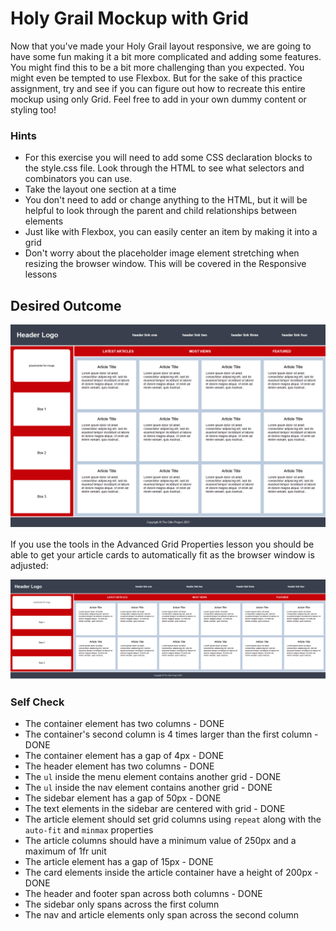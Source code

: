 # Holy Grail Mockup with Grid

Now that you've made your Holy Grail layout responsive, we are going to have some fun making it a bit more complicated and adding some features. You might find this to be a bit more challenging than you expected. You might even be tempted to use Flexbox. But for the sake of this practice assignment, try and see if you can figure out how to recreate this entire mockup using only Grid. Feel free to add in your own dummy content or styling too!

### Hints
- For this exercise you will need to add some CSS declaration blocks to the style.css file. Look through the HTML to see what selectors and combinators you can use.
- Take the layout one section at a time
- You don't need to add or change anything to the HTML, but it will be helpful to look through the parent and child relationships between elements
- Just like with Flexbox, you can easily center an item by making it into a grid
- Don't worry about the placeholder image element stretching when resizing the browser window. This will be covered in the Responsive lessons

## Desired Outcome

![desired outcome](./desired-outcome.png)

If you use the tools in the Advanced Grid Properties lesson you should be able to get your article cards to automatically fit as the browser window is adjusted:

![desired outcome stretched](./desired-outcome-stretched.png)

### Self Check
- The container element has two columns - DONE
- The container's second column is 4 times larger than the first column - DONE
- The container element has a gap of 4px - DONE
- The header element has two columns - DONE
- The `ul` inside the menu element contains another grid - DONE
- The `ul` inside the nav element contains another grid - DONE
- The sidebar element has a gap of 50px - DONE
- The text elements in the sidebar are centered with grid - DONE
- The article element should set grid columns using `repeat` along with the `auto-fit` and `minmax` properties
- The article columns should have a minimum value of 250px and a maximum of 1fr unit
- The article element has a gap of 15px - DONE
- The card elements inside the article container have a height of 200px - DONE
- The header and footer span across both columns - DONE
- The sidebar only spans across the first column
- The nav and article elements only span across the second column
